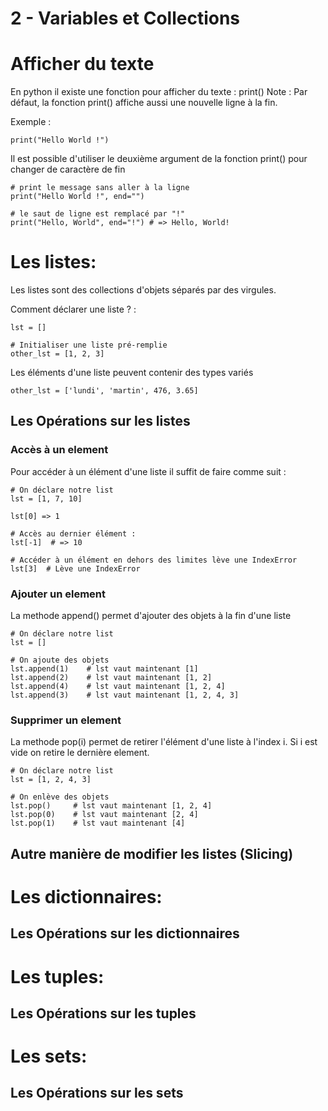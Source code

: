 2 - Variables et Collections
==========================


# Afficher du texte
En python il existe une fonction pour afficher du texte : print()
Note : Par défaut, la fonction print() affiche aussi une nouvelle ligne à la fin.

Exemple : 
```
print("Hello World !")
```
Il est possible d'utiliser le deuxième argument de la fonction print() pour changer de caractère de fin

```
# print le message sans aller à la ligne 
print("Hello World !", end="")

# le saut de ligne est remplacé par "!"
print("Hello, World", end="!") # => Hello, World!
```

# Les listes:
Les listes sont des collections d'objets séparés par des virgules.

Comment déclarer une liste ? :
```
lst = []

# Initialiser une liste pré-remplie
other_lst = [1, 2, 3]
```
Les éléments d'une liste peuvent contenir des types variés
```
other_lst = ['lundi', 'martin', 476, 3.65]
```

## Les Opérations sur les listes

### Accès à un element
Pour accéder à un élément d'une liste il suffit de faire comme suit :

```
# On déclare notre list
lst = [1, 7, 10]

lst[0] => 1

# Accès au dernier élément :
lst[-1]  # => 10

# Accéder à un élément en dehors des limites lève une IndexError
lst[3]  # Lève une IndexError

```

### Ajouter un element
La methode append() permet d'ajouter des objets à la fin d'une liste

```
# On déclare notre list
lst = []

# On ajoute des objets
lst.append(1)    # lst vaut maintenant [1]
lst.append(2)    # lst vaut maintenant [1, 2]
lst.append(4)    # lst vaut maintenant [1, 2, 4]
lst.append(3)    # lst vaut maintenant [1, 2, 4, 3]

```
### Supprimer un element
La methode pop(i) permet de retirer l'élément d'une liste à l'index i. Si i est vide on retire le dernière element.

```
# On déclare notre list
lst = [1, 2, 4, 3]

# On enlève des objets
lst.pop()     # lst vaut maintenant [1, 2, 4]
lst.pop(0)    # lst vaut maintenant [2, 4]
lst.pop(1)    # lst vaut maintenant [4]

```
## Autre manière de modifier les listes (Slicing)




# Les dictionnaires:

## Les Opérations sur les dictionnaires

# Les tuples:

## Les Opérations sur les tuples

# Les sets:

## Les Opérations sur les sets
